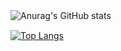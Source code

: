 ![Anurag's GitHub stats](https://github-readme-stats.vercel.app/api?username=roy-aaissk&show_icons=true&theme=tokyonight)　　

[![Top Langs](https://github-readme-stats.vercel.app/api/top-langs/?username=roy-aaissk&layout=compact)](https://github.com/anuraghazra/github-readme-stats)

<!--
**roy-aaissk/roy-aaissk** is a ✨ _special_ ✨ repository because its `README.md` (this file) appears on your GitHub profile.

Here are some ideas to get you started:

- 🔭 I’m currently working on ...
- 🌱 I’m currently learning ...
- 👯 I’m looking to collaborate on ...
- 🤔 I’m looking for help with ...
- 💬 Ask me about ...
- 📫 How to reach me: ...
- 😄 Pronouns: ...
- ⚡ Fun fact: ...
-->

